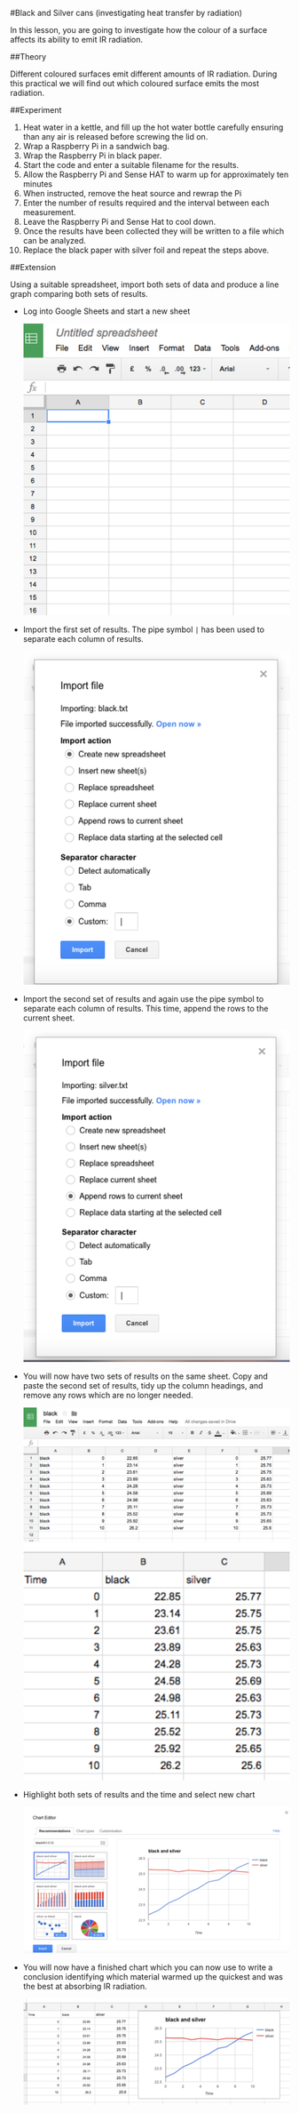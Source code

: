 #Black and Silver cans (investigating heat transfer by radiation)

In this lesson, you are going to investigate how the colour of a surface affects its ability to emit IR radiation.

##Theory 

Different coloured surfaces emit different amounts of IR radiation. During this practical we will find out which coloured surface emits the most radiation.

##Experiment  

1. Heat water in a kettle, and fill up the hot water bottle carefully ensuring than any air is released before screwing the lid on.
1. Wrap a Raspberry Pi in a sandwich bag.
1. Wrap the Raspberry Pi in black paper.
1. Start the code and enter a suitable filename for the results.
1. Allow the Raspberry Pi and Sense HAT to warm up for approximately ten minutes
1. When instructed, remove the heat source and rewrap the Pi
1. Enter the number of results required and the interval between each measurement.
1. Leave the Raspberry Pi and Sense Hat to cool down.
1. Once the results have been collected they will be written to a file which can be analyzed.
1. Replace the black paper with silver foil and repeat the steps above.

##Extension

Using a suitable spreadsheet, import both sets of data and produce a line graph comparing both sets of results.  

- Log into Google Sheets and start a new sheet

  ![spread_sheet](images/spread_sheet.png)

- Import the first set of results. The pipe symbol `|` has been used to separate each column of results.

  ![import1](images/import.png)

- Import the second set of results and again use the pipe symbol to separate each column of results. This time, append the rows to the current sheet.

  ![import2](images/import2.png)

- You will now have two sets of results on the same sheet. Copy and paste the second set of results, tidy up the column headings, and remove any rows which are no longer needed.

  ![results1](images/results.png)
  ![results2](images/new_results.png)

- Highlight both sets of results and the time and select new chart

  ![chart](images/chart.png)

- You will now have a finished chart which you can now use to write a conclusion identifying which material warmed up the quickest and was the best at absorbing IR radiation.

  ![chart2](images/final_graph.png)


